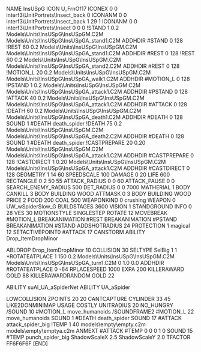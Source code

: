 NAME InsUSpG
ICON U_FrnOf17
ICONEX 0 0 interf3\UnitPortrets\Insect_back 0
ICONANM 0 0 interf3\UnitPortrets\Insect_back 1 29 1
ICONANM 0 0 interf3\UnitPortrets\Insect 0 0 0
!STAND          1 0.2 Models\Units\InsUSpG\InsUSpGM.C2M Models\Units\InsUSpG\InsUSpGA_stand1.C2M
ADDHDIR #STAND 0 128
!REST          60 0.2 Models\Units\InsUSpG\InsUSpGM.C2M Models\Units\InsUSpG\InsUSpGA_stand1.C2M
ADDHDIR #REST 0 128
!REST          60 0.2 Models\Units\InsUSpG\InsUSpGM.C2M Models\Units\InsUSpG\InsUSpGA_stand2.C2M
ADDHDIR #REST 0 128
!MOTION_L      20 0.2 Models\Units\InsUSpG\InsUSpGM.C2M Models\Units\InsUSpG\InsUSpGA_walk1.C2M
ADDHDIR #MOTION_L 0 128
!PSTAND        1  0.2 Models\Units\InsUSpG\InsUSpGM.C2M Models\Units\InsUSpG\InsUSpGA_attack1.C2M
ADDHDIR #PSTAND 0 128 
!ATTACK        40 0.2 Models\Units\InsUSpG\InsUSpGM.C2M Models\Units\InsUSpG\InsUSpGA_attack1.C2M
ADDHDIR #ATTACK 0 128
!DEATH         60 0.2 Models\Units\InsUSpG\InsUSpGM.C2M Models\Units\InsUSpG\InsUSpGA_death1.C2M
ADDHDIR #DEATH 0 128
SOUND 1 #DEATH death_spider
!DEATH         75 0.2 Models\Units\InsUSpG\InsUSpGM.C2M Models\Units\InsUSpG\InsUSpGA_death2.C2M
ADDHDIR #DEATH 0 128
SOUND 1 #DEATH death_spider
!CASTPREPARE   20 0.20 Models\Units\InsUSpG\InsUSpGM.C2M Models\Units\InsUSpG\InsUSpGA_attack1.C2M
ADDHDIR #CASTPREPARE 0 128
!CASTDIRECT   1 0.20 Models\Units\InsUSpG\InsUSpGM.C2M Models\Units\InsUSpG\InsUSpGA_attack1.C2M
ADDHDIR #CASTDIRECT 0 128
GEOMETRY 1 14 60
SPEEDSCALE 100
DAMAGE   0 20
LIFE     600
RECTANGLE 0 2 50 55
ATTACK_RADIUS 0 0 60
ATTACK_PAUSE 0 0
SEARCH_ENEMY_RADIUS 500
DET_RADIUS 0 0 7000
MATHERIAL 1 BODY
CANKILL 3 BODY BUILDING WOOD 
ATTMASK 0 3 BODY BUILDING WOOD 
PRICE 2 FOOD 200 COAL 500
WEAPONKIND 0 crushing
WEAPON 0 UW_wSpiderSlow_G
BUILDSTAGES 3600
VISION 1
STANDGROUND
INFO 0 28
VES 30
MOTIONSTYLE SINGLESTEP
ROTATE 12
MOVEBREAK #MOTION_L
BREAKANIMATION #REST
BREAKANIMATION #PSTAND
BREAKANIMATION #STAND
ADDSHOTRADIUS 24
PROTECTION 1 magical 12
SETACTIVEPOINT0 #ATTACK 17
CANSTORM
ABILITY Drop_ItemDropMinor

ABLDROP Drop_ItemDropMinor 10
COLLISION 30
SELTYPE SelBig 1 1                                                                   
*ROTATEATPLACE      1 150 0.2 Models\Units\InsUSpG\InsUSpGM.C2M Models\Units\InsUSpG\InsUSpGA_turn1.C2M 0 1.0 0.0
ADDHDIR #ROTATEATPLACE 0 -64
RPLACESPEED         1000
EXPA 			200
KILLERAWARD             GOLD 88
KILLERAWARDRANDOM       GOLD 22

ABILITY suAI_UA_aSpiderNet
ABILITY UA_aSpider

LOWCOLLISION
ZPOINTS 20 20
CANTCAPTURE
CYLINDER 33 45
LIKE2DONMINIMAP
USAGE COSTLY
UNITRADIUS 20
NO_HUNGRY
/SOUND 10 #MOTION_L move_humanoids
/SOUNDFRAME2 #MOTION_L 22 move_humanoids
SOUND 1 #DEATH death_spider
SOUND 17 #ATTACK attack_spider_big
!TEMP  1 40 models\empty\empty.c2m models\empty\emptya.c2m
ANMEXT #ATTACK #TEMP 0 0 0 1 0
SOUND 15 #TEMP punch_spider_big
ShadowScaleX 2.5
ShadowScaleY 2.0
TFACTOR FF6F6F6F
[END]
